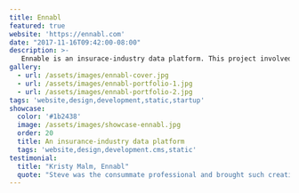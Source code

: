 ```yaml
---
title: Ennabl
featured: true
website: 'https://ennabl.com'
date: "2017-11-16T09:42:00-08:00"
description: >-
   Ennable is an insurace-industry data platform. This project involved the design of a new website and brand guide, along with the development of the website. This is a static website using Jekyll as a static site generator and Netlify CMS for content management. 
gallery:
  - url: /assets/images/ennabl-cover.jpg
  - url: /assets/images/ennabl-portfolio-1.jpg
  - url: /assets/images/ennabl-portfolio-2.jpg
tags: 'website,design,development,static,startup'
showcase:
  color: '#1b2438'
  image: /assets/images/showcase-ennabl.jpg
  order: 20
  title: An insurance-industry data platform
  tags: 'website,design,development.cms,static'
testimonial: 
  title: "Kristy Malm, Ennabl"
  quote: "Steve was the consummate professional and brought such creativity and style to our site! He was prompt, flexible and worked with us to incorporate his talent with our vision. We’ll use him again in a heartbeat!"
---
```


